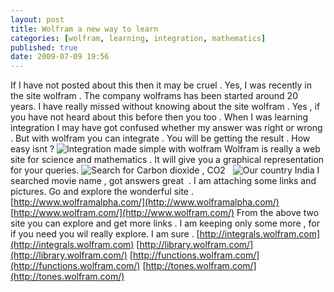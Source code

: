 ```yaml
---
layout: post
title: Wolfram a new way to learn
categories: [wolfram, learning, integration, mathematics]
published: true
date: 2009-07-09 19:56
---
```

If I have not posted about this then it may be cruel . Yes, I was recently in the site wolfram . The company wolframs has been started around 20 years. I have really missed without knowing about the site wolfram . Yes , if you have not heard about this before then you too .  When I was learning integration I may have got confused whether my answer was right or wrong . But with wolfram you can integrate . You will be getting the result . How easy isnt ?  ![Integration made simple with wolfram](http://farm4.static.flickr.com/3507/3704604740_6338b88ebe.jpg?v=0)  Wolfram is really a web site for science and mathematics . It will give you a graphical representation for your queries.  ![Search for Carbon dioxide , CO2](http://farm4.static.flickr.com/3436/3704606336_7e55b7392a.jpg?v=0)     ![Our country India](http://farm3.static.flickr.com/2626/3704605610_5d551021b6.jpg?v=0)  I searched movie name , got answers great  .  I am attaching some links and pictures. Go and explore the wonderful site .  [http://www.wolframalpha.com/](http://www.wolframalpha.com/)  [http://www.wolfram.com/](http://www.wolfram.com/)  From the above two site you can explore and get more links . I am keeping only some more , for if you need you wil really explore. I am sure .  [http://integrals.wolfram.com](http://integrals.wolfram.com)  [http://library.wolfram.com/](http://library.wolfram.com/)  [http://functions.wolfram.com/](http://functions.wolfram.com/)  [http://tones.wolfram.com/](http://tones.wolfram.com/)   
